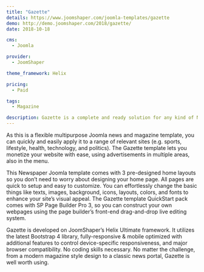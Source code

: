 ```yaml
---
title: "Gazette"
details: https://www.joomshaper.com/joomla-templates/gazette
demo: http://demo.joomshaper.com/2018/gazette/
date: 2018-10-18

cms: 
  - Joomla

provider:
  - JoomShaper

theme_framework: Helix

pricing:
  - Paid

tags:
  - Magazine

description: Gazette is a complete and ready solution for any kind of Newspaper or Magazine website to deliver daily news, celebrity gossip or interesting facts.
---
```


As this is a flexible multipurpose Joomla news and magazine template, you can quickly and easily apply it to a range of relevant sites (e.g. sports, lifestyle, health, technology, and politics). The Gazette template lets you monetize your website with ease, using advertisements in multiple areas, also in the menu.

This Newspaper Joomla template comes with 3 pre-designed home layouts so you don’t need to worry about designing your home page. All pages are quick to setup and easy to customize. You can effortlessly change the basic things like texts, images, background, icons, layouts, colors, and fonts to enhance your site’s visual appeal. The Gazette template QuickStart pack comes with SP Page Builder Pro 3, so you can construct your own webpages using the page builder’s front-end drag-and-drop live editing system.

Gazette is developed on JoomShaper’s Helix Ultimate framework. It utilizes the latest Bootstrap 4 library, fully-responsive & mobile optimized with additional features to control device-specific responsiveness, and major browser compatibility. No coding skills necessary. No matter the challenge, from a modern magazine style design to a classic news portal, Gazette is well worth using.
